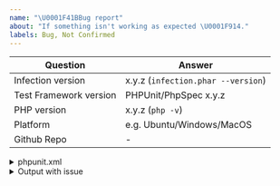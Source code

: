 ```yaml
---
name: "\U0001F41BBug report"
about: "If something isn't working as expected \U0001F914."
labels: Bug, Not Confirmed
---
```


| Question    | Answer
| ------------| ---------------
| Infection version | x.y.z (`infection.phar --version`)
| Test Framework version | PHPUnit/PhpSpec x.y.z
| PHP version | x.y.z (`php -v`)
| Platform    | e.g. Ubuntu/Windows/MacOS
| Github Repo | -


<!--
- Replace this comment with your issue description.

- Please complete the above table with a correct information.

- Please include steps to reproduce your issue.

- Please include any options you use when running infection

- For general support, please use the Twitter @infection_php or Gitter channel https://gitter.im/infection/Lobby.
-->

<!-- Please past your phpunit.xml[.dist] if no Github link to the repo provided -->
<details>
 <summary>phpunit.xml</summary>

 ```xml
  %phpunit.xml content%
 ```
</details>

<!-- Remove this section if not needed -->
<details>
 <summary>Output with issue</summary>

 ```
 The long infection output (probably with stacktrace)
 ```
</details>
